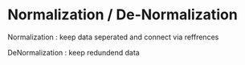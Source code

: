 # Normalization / De-Normalization



Normalization
   : keep data seperated and connect via reffrences

DeNormalization
: keep redundend data